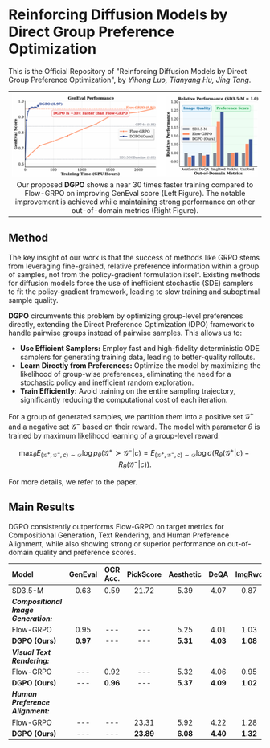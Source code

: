 # Reinforcing Diffusion Models by Direct Group Preference Optimization

This is the Official Repository of "Reinforcing Diffusion Models by Direct Group Preference Optimization", by *Yihong Luo, Tianyang Hu, Jing Tang*.

<table align="center">
  <tr>
    <td align="center" width="100%"><img src="teaser.png" alt="Teaser"></td>
  </tr>
  <tr>
    <td colspan="2" align="center">Our proposed <b>DGPO</b> shows a near 30 times faster training compared to Flow-GRPO on improving GenEval score (Left Figure). The notable improvement is achieved while maintaining strong performance on other out-of-domain metrics (Right Figure).</td>
  </tr>
</table>

## Method
The key insight of our work is that the success of methods like GRPO stems from leveraging fine-grained, relative preference information within a group of samples, not from the policy-gradient formulation itself. Existing methods for diffusion models force the use of inefficient stochastic (SDE) samplers to fit the policy-gradient framework, leading to slow training and suboptimal sample quality.

**DGPO** circumvents this problem by optimizing group-level preferences directly, extending the Direct Preference Optimization (DPO) framework to handle pairwise groups instead of pairwise samples. This allows us to:
- **Use Efficient Samplers:** Employ fast and high-fidelity deterministic ODE samplers for generating training data, leading to better-quality rollouts.
- **Learn Directly from Preferences:** Optimize the model by maximizing the likelihood of group-wise preferences, eliminating the need for a stochastic policy and inefficient random exploration.
- **Train Efficiently:** Avoid training on the entire sampling trajectory, significantly reducing the computational cost of each iteration.

For a group of generated samples, we partition them into a positive set $\mathcal{G}^+$ and a negative set $\mathcal{G}^-$ based on their reward. The model with parameter $\theta$ is trained by maximum likelihood learning of a group-level reward: 

$$
\max_{\theta} E_{(\mathcal{G}^+, \mathcal{G}^-, c) \sim \mathcal{D}} \log p_\theta(\mathcal{G}^+ \succ \mathcal{G}^-|c) = E_{(\mathcal{G}^+, \mathcal{G}^-, c) \sim \mathcal{D}} \log\sigma(R_\theta(\mathcal{G}^+|c) - R_\theta(\mathcal{G}^-|c)).
$$

For more details, we refer to the paper.

## Main Results

DGPO consistently outperforms Flow-GRPO on target metrics for Compositional Generation, Text Rendering, and Human Preference Alignment, while also showing strong or superior performance on out-of-domain quality and preference scores.

| Model | GenEval | OCR Acc. | PickScore | Aesthetic | DeQA | ImgRwd | PickScore | UniRwd |
| :--- | :---: | :---: | :---: | :---: | :---: | :---: | :---: | :---: |
| SD3.5-M | 0.63 | 0.59 | 21.72 | 5.39 | 4.07 | 0.87 | 22.34 | 3.33 |
| **_Compositional Image Generation:_** | | | | | | | | |
| Flow-GRPO | 0.95 | --- | --- | 5.25 | 4.01 | 1.03 | 22.37 | 3.51 |
| **DGPO (Ours)** | **0.97** | --- | --- | **5.31** | **4.03** | **1.08** | **22.41** | **3.60** |
| **_Visual Text Rendering:_** | | | | | | | | |
| Flow-GRPO | --- | 0.92 | --- | 5.32 | 4.06 | 0.95 | 22.44 | 3.42 |
| **DGPO (Ours)** | --- | **0.96** | --- | **5.37** | **4.09** | **1.02** | **22.52** | **3.48** |
| **_Human Preference Alignment:_** | | | | | | | | |
| Flow-GRPO | --- | --- | 23.31 | 5.92 | 4.22 | 1.28 | 23.53 | 3.66 |
| **DGPO (Ours)** | --- | --- | **23.89** | **6.08** | **4.40** | **1.32** | **23.91** | **3.74** |

